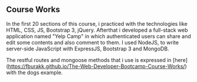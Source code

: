 ## Course Works

In the first 20 sections of this  course, i practiced with the technologies like HTML, CSS, JS, Bootstrap 3, jQuery. Afterthat i developed a full-stack web application named "Yelp Camp" in which authenticated users can share and edit some contents and also comment to them. I used NodeJS, to write server-side JavaScript with ExpressJS, Bootstrap 3 and MongoDB. 

The restful routes and mongoose methods that i use is expressed in [here] (https://fburakk.github.io/The-Web-Developer-Bootcamp-Course-Works/) with the dogs example.
